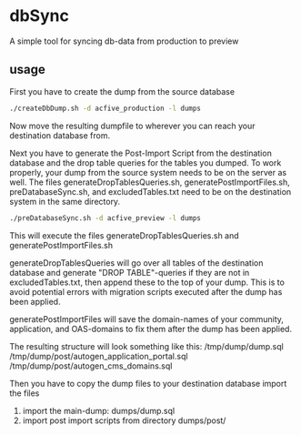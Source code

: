 # dbSync
A simple tool for syncing db-data from production to preview

## usage
First you have to create the dump from the source database
```bash
./createDbDump.sh -d acfive_production -l dumps
```
Now move the resulting dumpfile to wherever you can reach your destination database from.

Next you have to generate the Post-Import Script from the destination database and the drop table queries for the tables you dumped.
To work properly, your dump from the source system needs to be on the server as well.
The files generateDropTablesQueries.sh, generatePostImportFiles.sh, preDatabaseSync.sh, and excludedTables.txt
need to be on the destination system in the same directory.

```bash
./preDatabaseSync.sh -d acfive_preview -l dumps
```
This will execute the files generateDropTablesQueries.sh and generatePostImportFiles.sh

generateDropTablesQueries will go over all tables of the destination database and generate "DROP TABLE"-queries if they are not in excludedTables.txt,
then append these to the top of your dump. This is to avoid potential errors with migration scripts executed after the dump has been applied.

generatePostImportFiles will save the domain-names of your community, application, and OAS-domains to fix them after the dump has been applied.

The resulting structure will look something like this:
/tmp/dump/dump.sql
/tmp/dump/post/autogen_application_portal.sql
/tmp/dump/post/autogen_cms_domains.sql

Then you have to copy the dump files to your destination database import the files
<ol start="1">
  <li>import the main-dump: dumps/dump.sql</li>
  <li>import post import scripts from directory dumps/post/</li>
</ol>
